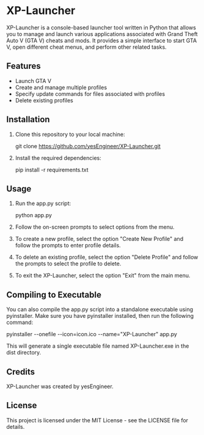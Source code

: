 # XP-Launcher

XP-Launcher is a console-based launcher tool written in Python that allows you to manage and launch various applications associated with Grand Theft Auto V (GTA V) cheats and mods. It provides a simple interface to start GTA V, open different cheat menus, and perform other related tasks.

## Features

- Launch GTA V
- Create and manage multiple profiles
- Specify update commands for files associated with profiles
- Delete existing profiles

## Installation

1. Clone this repository to your local machine:

   git clone https://github.com/yesEngineer/XP-Launcher.git

2. Install the required dependencies:

   pip install -r requirements.txt

## Usage

1. Run the app.py script:

   python app.py

2. Follow the on-screen prompts to select options from the menu.

3. To create a new profile, select the option "Create New Profile" and follow the prompts to enter profile details.

4. To delete an existing profile, select the option "Delete Profile" and follow the prompts to select the profile to delete.

5. To exit the XP-Launcher, select the option "Exit" from the main menu.

## Compiling to Executable

You can also compile the app.py script into a standalone executable using pyinstaller. Make sure you have pyinstaller installed, then run the following command:

   pyinstaller --onefile --icon=icon.ico --name="XP-Launcher" app.py

This will generate a single executable file named XP-Launcher.exe in the dist directory.

## Credits

XP-Launcher was created by yesEngineer.

## License

This project is licensed under the MIT License - see the LICENSE file for details.

